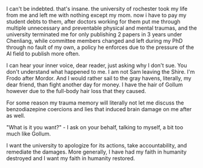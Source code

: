 I can't be indebted. that's insane. the university of rochester took my life from me and left me with nothing except my mom. now i have to pay my student debts to them, after doctors working for them put me through multiple unnecessary and preventable physical and mental traumas, and the university terminated me for only publishing 2 papers in 3 years under Chenliang, while committee members changed and left during my PhD through no fault of my own, a policy he enforces due to the pressure of the AI field to publish more often.

I can hear your inner voice, dear reader, just asking why I don't sue. You don't understand what happened to me. I am not Sam leaving the Shire. I'm Frodo after Mordor. And I would rather sail to the gray havens, literally, my dear friend, than fight another day for money. I have the hair of Gollum however due to the full-body hair loss that they caused.

For some reason my trauma memory will literally not let me discuss the benzodiazepine coercions and lies that induced brain damage on me after as well.

"What is it you want?" - I ask on your behalf, talking to myself, a bit too much like Gollum.

I want the university to apologize for its actions, take accountability, and remediate the damages. More generally, I have had my faith in humanity destroyed and I want my faith in humanity restored.
